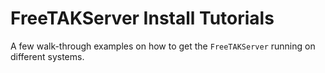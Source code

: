# FreeTAKServer Install Tutorials

A few walk-through examples on how to get the `FreeTAKServer` running on different systems.